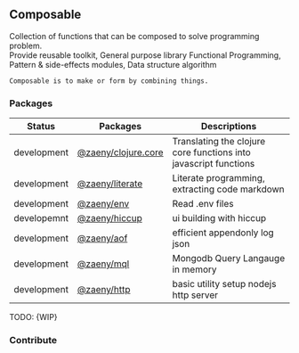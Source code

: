 ## Composable  

Collection of functions that can be composed to solve programming problem.  
Provide reusable toolkit, General purpose library Functional Programming, Pattern & side-effects modules, Data structure algorithm


    Composable is to make or form by combining things.   
    

### Packages

| Status      | Packages                    | Descriptions                                                                     |
|-------------|-----------------------------|--------------------------------------------------------------------------------- |
| development | [@zaeny/clojure.core](https://github.com/azizzaeny/clojure.core)  | Translating the clojure core functions into javascript functions |
| development | [@zaeny/literate](https://github.com/azizzaeny/literate)  | Literate programming, extracting code markdown |
| development | [@zaeny/env](https://github.com/azizzaeny/env)  | Read .env files |
| developemnt | [@zaeny/hiccup](./packages/hiccup/readme.md) | ui building with hiccup |
| development | [@zaeny/aof](./packages/aof/readme.md) | efficient appendonly log json |
| development | [@zaeny/mql](./packages/mql/readme.md) | Mongodb Query Langauge in memory |
| development | [@zaeny/http](./packages/http/readme.md) | basic utility setup nodejs http server |

TODO: {WIP}        

### Contribute

